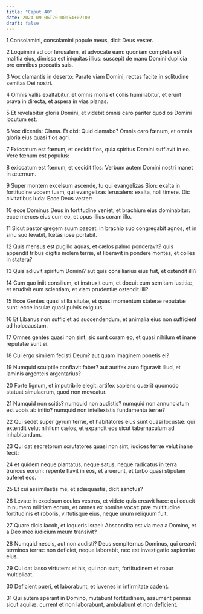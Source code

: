 ```yaml
---
title: "Caput 40"
date: 2024-09-06T20:00:54+02:00
draft: false
---
```



1 Consolamini, consolamini popule meus, dicit Deus vester.

2 Loquimini ad cor Ierusalem, et advocate eam: quoniam completa est malitia eius, dimissa est iniquitas illius: suscepit de manu Domini duplicia pro omnibus peccatis suis.

3 Vox clamantis in deserto: Parate viam Domini, rectas facite in solitudine semitas Dei nostri.

4 Omnis vallis exaltabitur, et omnis mons et collis humiliabitur, et erunt prava in directa, et aspera in vias planas.

5 Et revelabitur gloria Domini, et videbit omnis caro pariter quod os Domini locutum est.

6 Vox dicentis: Clama. Et dixi: Quid clamabo? Omnis caro fœnum, et omnis gloria eius quasi flos agri.

7 Exiccatum est fœnum, et cecidit flos, quia spiritus Domini sufflavit in eo. Vere fœnum est populus:

8 exiccatum est fœnum, et cecidit flos: Verbum autem Domini nostri manet in æternum.

9 Super montem excelsum ascende, tu qui evangelizas Sion: exalta in fortitudine vocem tuam, qui evangelizas Ierusalem: exalta, noli timere. Dic civitatibus Iuda: Ecce Deus vester:

10 ecce Dominus Deus in fortitudine veniet, et brachium eius dominabitur: ecce merces eius cum eo, et opus illius coram illo.

11 Sicut pastor gregem suum pascet: in brachio suo congregabit agnos, et in sinu suo levabit, fœtas ipse portabit.

12 Quis mensus est pugillo aquas, et cælos palmo ponderavit? quis appendit tribus digitis molem terræ, et liberavit in pondere montes, et colles in statera?

13 Quis adiuvit spiritum Domini? aut quis consiliarius eius fuit, et ostendit illi?

14 Cum quo iniit consilium, et instruxit eum, et docuit eum semitam iustitiæ, et erudivit eum scientiam, et viam prudentiæ ostendit illi?

15 Ecce Gentes quasi stilla situlæ, et quasi momentum stateræ reputatæ sunt: ecce insulæ quasi pulvis exiguus.

16 Et Libanus non sufficiet ad succendendum, et animalia eius non sufficient ad holocaustum.

17 Omnes gentes quasi non sint, sic sunt coram eo, et quasi nihilum et inane reputatæ sunt ei.

18 Cui ergo similem fecisti Deum? aut quam imaginem ponetis ei?

19 Numquid sculptile conflavit faber? aut aurifex auro figuravit illud, et laminis argenteis argentarius?

20 Forte lignum, et imputribile elegit: artifex sapiens quærit quomodo statuat simulacrum, quod non moveatur.

21 Numquid non scitis? numquid non audistis? numquid non annunciatum est vobis ab initio? numquid non intellexistis fundamenta terræ?

22 Qui sedet super gyrum terræ, et habitatores eius sunt quasi locustæ: qui extendit velut nihilum cælos, et expandit eos sicut tabernaculum ad inhabitandum.

23 Qui dat secretorum scrutatores quasi non sint, iudices terræ velut inane fecit:

24 et quidem neque plantatus, neque satus, neque radicatus in terra truncus eorum: repente flavit in eos, et aruerunt, et turbo quasi stipulam auferet eos.

25 Et cui assimilastis me, et adæquastis, dicit sanctus?

26 Levate in excelsum oculos vestros, et videte quis creavit hæc: qui educit in numero militiam eorum, et omnes ex nomine vocat: præ multitudine fortitudinis et roboris, virtutisque eius, neque unum reliquum fuit.

27 Quare dicis Iacob, et loqueris Israel: Abscondita est via mea a Domino, et a Deo meo iudicium meum transivit?

28 Numquid nescis, aut non audisti? Deus sempiternus Dominus, qui creavit terminos terræ: non deficiet, neque laborabit, nec est investigatio sapientiæ eius.

29 Qui dat lasso virtutem: et his, qui non sunt, fortitudinem et robur multiplicat.

30 Deficient pueri, et laborabunt, et iuvenes in infirmitate cadent.

31 Qui autem sperant in Domino, mutabunt fortitudinem, assument pennas sicut aquilæ, current et non laborabunt, ambulabunt et non deficient.

